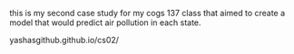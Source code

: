this is my second case study for my cogs 137 class that aimed to create a model that would predict air pollution in each state.

yashasgithub.github.io/cs02/
